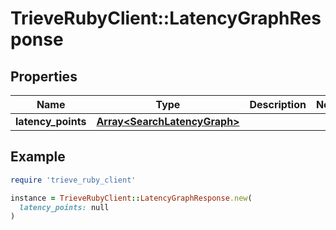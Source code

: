 # TrieveRubyClient::LatencyGraphResponse

## Properties

| Name | Type | Description | Notes |
| ---- | ---- | ----------- | ----- |
| **latency_points** | [**Array&lt;SearchLatencyGraph&gt;**](SearchLatencyGraph.md) |  |  |

## Example

```ruby
require 'trieve_ruby_client'

instance = TrieveRubyClient::LatencyGraphResponse.new(
  latency_points: null
)
```

